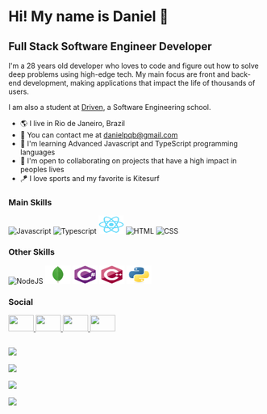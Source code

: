 Hi! My name is Daniel 👋
==========================

Full Stack Software Engineer Developer
-----------------------------

I'm a 28 years old developer who loves to code and figure out how to solve deep problems using high-edge tech.
My main focus are front and back-end development, making applications that impact the life of thousands of users.

I am also a student at [Driven](https://www.driven.com.br/), a Software Engineering school.

* 🌎 I live in Rio de Janeiro, Brazil
* 📧 You can contact me at [danielpqb@gmail.com](mailto:danielpqb@gmail.com)
* 🧠 I'm learning Advanced Javascript and TypeScript programming languages
* 🤝 I'm open to collaborating on projects that have a high impact in peoples lives
* 🪁 I love sports and my favorite is Kitesurf

### Main Skills

<div>
    <img src="https://raw.githubusercontent.com/danielcranney/readme-generator/main/public/icons/skills/javascript-colored.svg"
        width="50" height="36" alt="Javascript" />
    <img src="https://raw.githubusercontent.com/danielcranney/readme-generator/main/public/icons/skills/typescript-colored.svg"
        width="50" height="36" alt="Typescript" />
    <img src="https://raw.githubusercontent.com/devicons/devicon/master/icons/react/react-original.svg" width="50"
        height="36" alt="React" />
    <img src="https://raw.githubusercontent.com/danielcranney/readme-generator/main/public/icons/skills/html5-colored.svg"
        width="50" height="36" alt="HTML" />
    <img src="https://raw.githubusercontent.com/danielcranney/readme-generator/main/public/icons/skills/css3-colored.svg"
        width="50" height="36" alt="CSS" />
</div>

### Other Skills

<div>
    <img src="https://raw.githubusercontent.com/danielcranney/readme-generator/main/public/icons/skills/nodejs-colored.svg"
        width="50" height="36" alt="NodeJS" />
    <img src="https://raw.githubusercontent.com/devicons/devicon/master/icons/mongodb/mongodb-original.svg" width="50"
        height="36" alt="MongoDB" />
    <img src="https://raw.githubusercontent.com/devicons/devicon/master/icons/csharp/csharp-original.svg" width="50"
        height="36" alt="C#" />
    <img src="https://raw.githubusercontent.com/devicons/devicon/master/icons/cplusplus/cplusplus-original.svg"
        width="50" height="36" alt="C" />
    <img src="https://raw.githubusercontent.com/devicons/devicon/master/icons/python/python-original.svg" width="50"
        height="36" alt="Python" />
</div>

### Social

<div>
    <a href="mailto:danielpqb@gmail.com" target="_blank" rel="noreferrer">
        <img src="https://raw.githubusercontent.com/maurodesouza/profile-readme-generator/master/src/assets/icons/social/gmail/default.svg"
            width="50" height="32" />
    </a>
    <a href="https://discord.com/users/" target="_blank" rel="noreferrer">
        <img src="https://raw.githubusercontent.com/danielcranney/readme-generator/main/public/icons/socials/discord.svg"
            width="50" height="32" />
    </a>
    <a href="https://www.linkedin.com/in/daniel-pq-barros" target="_blank" rel="noreferrer">
        <img src="https://raw.githubusercontent.com/danielcranney/readme-generator/main/public/icons/socials/linkedin.svg"
            width="50" height="32" />
    </a>
    <a href="https://www.instagram.com/danielpqb/" target="_blank" rel="noreferrer">
        <img src="https://raw.githubusercontent.com/maurodesouza/profile-readme-generator/master/src/assets/icons/social/instagram/default.svg"
            width="50" height="32" />
    </a>


</div>

##

<a href="https://github.com/danielpqb?tab=followers" target="_blank" rel="noreferrer"><img
        src="https://img.shields.io/github/followers/danielpqb?logo=github&style=for-the-badge&color=3382ed&labelColor=171717" /></a>

<a href="http://www.github.com/danielpqb"><img
        src="https://github-readme-stats.vercel.app/api?username=danielpqb&show_icons=true&hide=&count_private=true&title_color=3382ed&text_color=ffffff&icon_color=3382ed&bg_color=171717&hide_border=true&show_icons=true" /></a>

<a href="http://www.github.com/danielpqb"><img
        src="https://github-readme-streak-stats.herokuapp.com/?user=danielpqb&stroke=ffffff&background=171717&ring=3382ed&fire=3382ed&currStreakNum=ffffff&currStreakLabel=3382ed&sideNums=ffffff&sideLabels=ffffff&dates=ffffff&hide_border=true" /></a>

<a href="https://github.com/danielpqb"><img
        src="https://github-readme-stats.vercel.app/api/top-langs/?username=danielpqb&layout=compact&title_color=3382ed&text_color=ffffff&icon_color=3382ed&bg_color=171717&hide_border=true&locale=en&custom_title=Top%20%Languages" /></a>

